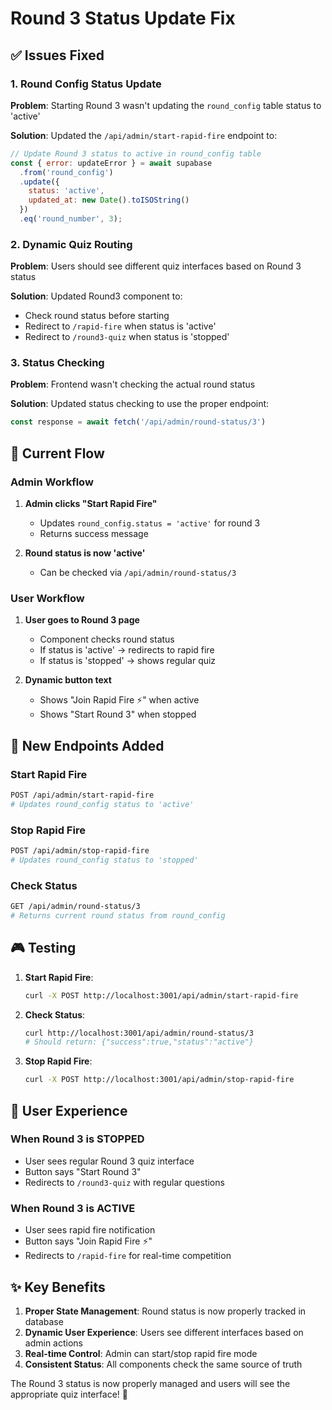 # Round 3 Status Update Fix

## ✅ Issues Fixed

### 1. **Round Config Status Update**
**Problem**: Starting Round 3 wasn't updating the `round_config` table status to 'active'

**Solution**: Updated the `/api/admin/start-rapid-fire` endpoint to:
```javascript
// Update Round 3 status to active in round_config table
const { error: updateError } = await supabase
  .from('round_config')
  .update({
    status: 'active',
    updated_at: new Date().toISOString()
  })
  .eq('round_number', 3);
```

### 2. **Dynamic Quiz Routing**
**Problem**: Users should see different quiz interfaces based on Round 3 status

**Solution**: Updated Round3 component to:
- Check round status before starting
- Redirect to `/rapid-fire` when status is 'active'
- Redirect to `/round3-quiz` when status is 'stopped'

### 3. **Status Checking**
**Problem**: Frontend wasn't checking the actual round status

**Solution**: Updated status checking to use the proper endpoint:
```javascript
const response = await fetch('/api/admin/round-status/3')
```

## 🚀 Current Flow

### Admin Workflow
1. **Admin clicks "Start Rapid Fire"**
   - Updates `round_config.status = 'active'` for round 3
   - Returns success message

2. **Round status is now 'active'**
   - Can be checked via `/api/admin/round-status/3`

### User Workflow
1. **User goes to Round 3 page**
   - Component checks round status
   - If status is 'active' → redirects to rapid fire
   - If status is 'stopped' → shows regular quiz

2. **Dynamic button text**
   - Shows "Join Rapid Fire ⚡" when active
   - Shows "Start Round 3" when stopped

## 🔧 New Endpoints Added

### Start Rapid Fire
```bash
POST /api/admin/start-rapid-fire
# Updates round_config status to 'active'
```

### Stop Rapid Fire
```bash
POST /api/admin/stop-rapid-fire
# Updates round_config status to 'stopped'
```

### Check Status
```bash
GET /api/admin/round-status/3
# Returns current round status from round_config
```

## 🎮 Testing

1. **Start Rapid Fire**:
   ```bash
   curl -X POST http://localhost:3001/api/admin/start-rapid-fire
   ```

2. **Check Status**:
   ```bash
   curl http://localhost:3001/api/admin/round-status/3
   # Should return: {"success":true,"status":"active"}
   ```

3. **Stop Rapid Fire**:
   ```bash
   curl -X POST http://localhost:3001/api/admin/stop-rapid-fire
   ```

## 🎯 User Experience

### When Round 3 is STOPPED
- User sees regular Round 3 quiz interface
- Button says "Start Round 3"
- Redirects to `/round3-quiz` with regular questions

### When Round 3 is ACTIVE
- User sees rapid fire notification
- Button says "Join Rapid Fire ⚡"
- Redirects to `/rapid-fire` for real-time competition

## ✨ Key Benefits

1. **Proper State Management**: Round status is now properly tracked in database
2. **Dynamic User Experience**: Users see different interfaces based on admin actions
3. **Real-time Control**: Admin can start/stop rapid fire mode
4. **Consistent Status**: All components check the same source of truth

The Round 3 status is now properly managed and users will see the appropriate quiz interface! 🎉